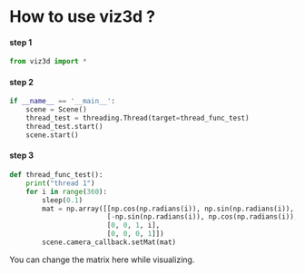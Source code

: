 # How to use viz3d ?
#### step 1
```python
from viz3d import *
```

#### step 2
```python
if __name__ == '__main__':
    scene = Scene()
    thread_test = threading.Thread(target=thread_func_test)
    thread_test.start()
    scene.start()
```

#### step 3
```python
def thread_func_test():
    print("thread 1")
    for i in range(360):
        sleep(0.1)
        mat = np.array([[np.cos(np.radians(i)), np.sin(np.radians(i)), 0, 0],
                        [-np.sin(np.radians(i)), np.cos(np.radians(i)), 0, 0],
                        [0, 0, 1, i],
                        [0, 0, 0, 1]])
        scene.camera_callback.setMat(mat)
```
You can change the matrix here while visualizing.